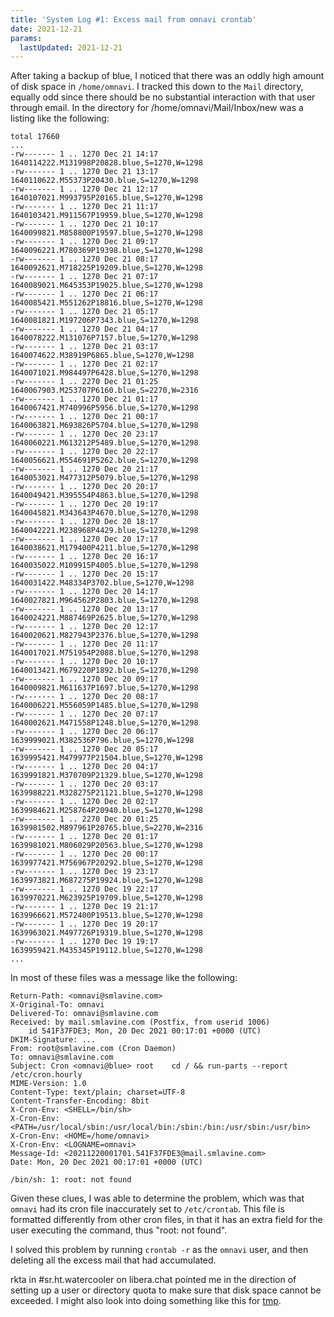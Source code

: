 ```yaml
---
title: 'System Log #1: Excess mail from omnavi crontab'
date: 2021-12-21
params:
  lastUpdated: 2021-12-21
---
```


After taking a backup of blue, I noticed that there was an oddly high
amount of disk space in `/home/omnavi`. I tracked this down to the
`Mail` directory, equally odd since there should be no substantial
interaction with that user through email. In the directory for
/home/omnavi/Mail/Inbox/new was a listing like the following:

```
total 17660
...
-rw------- 1 .. 1270 Dec 21 14:17 1640114222.M131998P20828.blue,S=1270,W=1298
-rw------- 1 .. 1270 Dec 21 13:17 1640110622.M55373P20430.blue,S=1270,W=1298
-rw------- 1 .. 1270 Dec 21 12:17 1640107021.M993795P20165.blue,S=1270,W=1298
-rw------- 1 .. 1270 Dec 21 11:17 1640103421.M911567P19959.blue,S=1270,W=1298
-rw------- 1 .. 1270 Dec 21 10:17 1640099821.M858800P19597.blue,S=1270,W=1298
-rw------- 1 .. 1270 Dec 21 09:17 1640096221.M780369P19398.blue,S=1270,W=1298
-rw------- 1 .. 1270 Dec 21 08:17 1640092621.M718225P19209.blue,S=1270,W=1298
-rw------- 1 .. 1270 Dec 21 07:17 1640089021.M645353P19025.blue,S=1270,W=1298
-rw------- 1 .. 1270 Dec 21 06:17 1640085421.M551262P18816.blue,S=1270,W=1298
-rw------- 1 .. 1270 Dec 21 05:17 1640081821.M197206P7343.blue,S=1270,W=1298
-rw------- 1 .. 1270 Dec 21 04:17 1640078222.M131076P7157.blue,S=1270,W=1298
-rw------- 1 .. 1270 Dec 21 03:17 1640074622.M38919P6865.blue,S=1270,W=1298
-rw------- 1 .. 1270 Dec 21 02:17 1640071021.M984497P6428.blue,S=1270,W=1298
-rw------- 1 .. 2270 Dec 21 01:25 1640067903.M253707P6160.blue,S=2270,W=2316
-rw------- 1 .. 1270 Dec 21 01:17 1640067421.M740996P5956.blue,S=1270,W=1298
-rw------- 1 .. 1270 Dec 21 00:17 1640063821.M693826P5704.blue,S=1270,W=1298
-rw------- 1 .. 1270 Dec 20 23:17 1640060221.M613212P5489.blue,S=1270,W=1298
-rw------- 1 .. 1270 Dec 20 22:17 1640056621.M554691P5262.blue,S=1270,W=1298
-rw------- 1 .. 1270 Dec 20 21:17 1640053021.M477312P5079.blue,S=1270,W=1298
-rw------- 1 .. 1270 Dec 20 20:17 1640049421.M395554P4863.blue,S=1270,W=1298
-rw------- 1 .. 1270 Dec 20 19:17 1640045821.M343643P4670.blue,S=1270,W=1298
-rw------- 1 .. 1270 Dec 20 18:17 1640042221.M238968P4429.blue,S=1270,W=1298
-rw------- 1 .. 1270 Dec 20 17:17 1640038621.M179400P4211.blue,S=1270,W=1298
-rw------- 1 .. 1270 Dec 20 16:17 1640035022.M109915P4005.blue,S=1270,W=1298
-rw------- 1 .. 1270 Dec 20 15:17 1640031422.M48334P3702.blue,S=1270,W=1298
-rw------- 1 .. 1270 Dec 20 14:17 1640027821.M964562P2803.blue,S=1270,W=1298
-rw------- 1 .. 1270 Dec 20 13:17 1640024221.M887469P2625.blue,S=1270,W=1298
-rw------- 1 .. 1270 Dec 20 12:17 1640020621.M827943P2376.blue,S=1270,W=1298
-rw------- 1 .. 1270 Dec 20 11:17 1640017021.M751954P2088.blue,S=1270,W=1298
-rw------- 1 .. 1270 Dec 20 10:17 1640013421.M679220P1892.blue,S=1270,W=1298
-rw------- 1 .. 1270 Dec 20 09:17 1640009821.M611637P1697.blue,S=1270,W=1298
-rw------- 1 .. 1270 Dec 20 08:17 1640006221.M556059P1485.blue,S=1270,W=1298
-rw------- 1 .. 1270 Dec 20 07:17 1640002621.M471558P1248.blue,S=1270,W=1298
-rw------- 1 .. 1270 Dec 20 06:17 1639999021.M382536P796.blue,S=1270,W=1298
-rw------- 1 .. 1270 Dec 20 05:17 1639995421.M479977P21504.blue,S=1270,W=1298
-rw------- 1 .. 1270 Dec 20 04:17 1639991821.M370709P21329.blue,S=1270,W=1298
-rw------- 1 .. 1270 Dec 20 03:17 1639988221.M328275P21121.blue,S=1270,W=1298
-rw------- 1 .. 1270 Dec 20 02:17 1639984621.M258764P20940.blue,S=1270,W=1298
-rw------- 1 .. 2270 Dec 20 01:25 1639981502.M897961P20765.blue,S=2270,W=2316
-rw------- 1 .. 1270 Dec 20 01:17 1639981021.M806029P20563.blue,S=1270,W=1298
-rw------- 1 .. 1270 Dec 20 00:17 1639977421.M756967P20292.blue,S=1270,W=1298
-rw------- 1 .. 1270 Dec 19 23:17 1639973821.M687275P19924.blue,S=1270,W=1298
-rw------- 1 .. 1270 Dec 19 22:17 1639970221.M623925P19709.blue,S=1270,W=1298
-rw------- 1 .. 1270 Dec 19 21:17 1639966621.M572400P19513.blue,S=1270,W=1298
-rw------- 1 .. 1270 Dec 19 20:17 1639963021.M497726P19319.blue,S=1270,W=1298
-rw------- 1 .. 1270 Dec 19 19:17 1639959421.M435345P19112.blue,S=1270,W=1298
...
```

In most of these files was a message like the following:

```
Return-Path: <omnavi@smlavine.com>
X-Original-To: omnavi
Delivered-To: omnavi@smlavine.com
Received: by mail.smlavine.com (Postfix, from userid 1006)
	id 541F37FDE3; Mon, 20 Dec 2021 00:17:01 +0000 (UTC)
DKIM-Signature: ...
From: root@smlavine.com (Cron Daemon)
To: omnavi@smlavine.com
Subject: Cron <omnavi@blue> root    cd / && run-parts --report /etc/cron.hourly
MIME-Version: 1.0
Content-Type: text/plain; charset=UTF-8
Content-Transfer-Encoding: 8bit
X-Cron-Env: <SHELL=/bin/sh>
X-Cron-Env: <PATH=/usr/local/sbin:/usr/local/bin:/sbin:/bin:/usr/sbin:/usr/bin>
X-Cron-Env: <HOME=/home/omnavi>
X-Cron-Env: <LOGNAME=omnavi>
Message-Id: <20211220001701.541F37FDE3@mail.smlavine.com>
Date: Mon, 20 Dec 2021 00:17:01 +0000 (UTC)

/bin/sh: 1: root: not found
```

Given these clues, I was able to determine the problem, which was that
`omnavi` had its cron file inaccurately set to `/etc/crontab`.
This file is formatted differently from other cron files, in that it has
an extra field for the user executing the command, thus "root: not
found".

I solved this problem by running `crontab -r` as the `omnavi`
user, and then deleting all the excess mail that had accumulated.

rkta in #sr.ht.watercooler on libera.chat pointed me in the direction of
setting up a user or directory quota to make sure that disk space cannot
be exceeded. I might also look into doing something like this for
[tmp](https://sr.ht/~smlavine/tmp).
